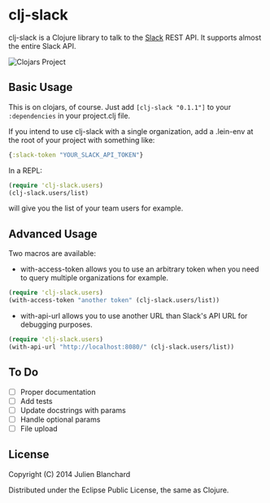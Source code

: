 # clj-slack

clj-slack is a Clojure library to talk to the [Slack](http://slack.com) REST API. It supports almost the entire Slack API.

![Clojars Project](http://clojars.org/org.julienxx/clj-slack/latest-version.svg)

## Basic Usage

This is on clojars, of course. Just add ```[clj-slack "0.1.1"]``` to your ```:dependencies``` in your project.clj file.

If you intend to use clj-slack with a single organization, add a .lein-env at the root of your project with something like:

```clojure
{:slack-token "YOUR_SLACK_API_TOKEN"}
```

In a REPL:
```clojure
(require 'clj-slack.users)
(clj-slack.users/list)
```
will give you the list of your team users for example.

## Advanced Usage

Two macros are available:

* with-access-token allows you to use an arbitrary token when you need to query multiple organizations for example.
```clojure
(require 'clj-slack.users)
(with-access-token "another token" (clj-slack.users/list))
```

* with-api-url allows you to use another URL than Slack's API URL for debugging purposes.
```clojure
(require 'clj-slack.users)
(with-api-url "http://localhost:8080/" (clj-slack.users/list))
```

## To Do
- [ ] Proper documentation
- [ ] Add tests
- [ ] Update docstrings with params
- [ ] Handle optional params
- [ ] File upload

## License

Copyright (C) 2014 Julien Blanchard

Distributed under the Eclipse Public License, the same as Clojure.
